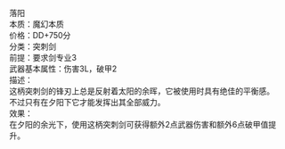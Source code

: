<title>落阳</title>
<meta name="GENERATOR" content="WinCHM">
<meta http-equiv="Content-Type" content="text/html; charset=gb2312">
<br>落阳
<br>本质：魔幻本质
<br>价格：DD+750分
<br>分类：突刺剑
<br>前提：要求剑专业3
<br>武器基本属性：伤害3L，破甲2
<br>描述：
<br>这柄突刺剑的锋刃上总是反射着太阳的余晖，它被使用时具有绝佳的平衡感。
<br>不过只有在夕阳下它才能发挥出其全部威力。
<br>效果：
<br>在夕阳的余光下，使用这柄突刺剑可获得额外2点武器伤害和额外6点破甲值提升。
<br>